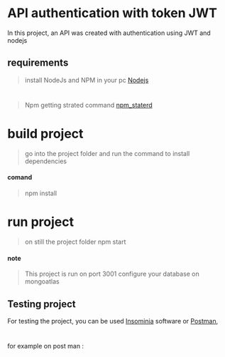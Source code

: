 # API authentication with token JWT
  In this project, an API was created with authentication using JWT  and nodejs

## requirements

  > install NodeJs and NPM in your pc  [Nodejs](https://nodejs.org/en/download/)
  #
  > Npm getting strated command [npm_staterd](https://docs.npmjs.com/getting-started/)

# build project
> go into the project folder and run the command to install dependencies

#### comand
> npm install 

# run project
> on still the project folder
> npm start

#### note 
> This project is run on port 3001
> configure your database on mongoatlas

## Testing project

For testing the project, you can be used [Insominia](https://insomnia.rest/download/) software  or [Postman](https://www.postman.com/),
#
for example on post man :